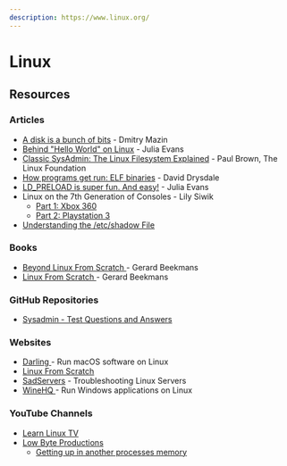 ```yaml
---
description: https://www.linux.org/
---
```


# Linux

## Resources

### Articles

* [A disk is a bunch of bits](https://www.cyberdemon.org/2023/07/19/bunch-of-bits.html) - Dmitry Mazin
* [Behind "Hello World" on Linux](https://jvns.ca/blog/2023/08/03/behind--hello-world/) - Julia Evans
* [Classic SysAdmin: The Linux Filesystem Explained](https://www.linuxfoundation.org/blog/blog/classic-sysadmin-the-linux-filesystem-explained) - Paul Brown, The Linux Foundation
* [How programs get run: ELF binaries](https://lwn.net/Articles/631631/) - David Drysdale
* [LD\_PRELOAD is super fun. And easy!](https://jvns.ca/blog/2014/11/27/ld-preload-is-super-fun-and-easy/) - Julia Evans
* Linux on the 7th Generation of Consoles - Lily Siwik
  * [Part 1: Xbox 360](https://www.lilysthings.org/blog/linux-on-xbox360/)
  * [Part 2: Playstation 3](https://www.lilysthings.org/blog/linux-on-ps3/)
* [Understanding the /etc/shadow File](https://linuxize.com/post/etc-shadow-file/)

### Books

* [Beyond Linux From Scratch ](https://www.linuxfromscratch.org/blfs/view/stable/)- Gerard Beekmans
* [Linux From Scratch ](https://www.linuxfromscratch.org/lfs/view/stable/)- Gerard Beekmans

### GitHub Repositories

* [Sysadmin - Test Questions and Answers](https://github.com/trimstray/test-your-sysadmin-skills)

### Websites

* [Darling ](https://www.darlinghq.org/)- Run macOS software on Linux
* [Linux From Scratch](https://www.linuxfromscratch.org/lfs/)
* [SadServers](https://sadservers.com/scenarios) - Troubleshooting Linux Servers
* [WineHQ ](https://www.winehq.org/)- Run Windows applications on Linux

### YouTube Channels

* [Learn Linux TV](https://www.youtube.com/@LearnLinuxTV/videos)
* [Low Byte Productions](https://www.youtube.com/@LowByteProductions)
  * [Getting up in another processes memory](https://www.youtube.com/watch?v=0ihChIaN8d0)

